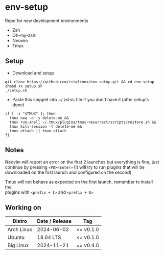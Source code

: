# env-setup
Repo for new development environments
- Zsh
- Oh-my-zsh!
- Neovim
- Tmux

## Setup
- Download and setup
```
git clone https://github.com/ritalinux/env-setup.git && cd env-setup
chmod +x setup.sh
./setup.sh
```
- Paste this snippet into ~/.zshrc file if you don't have it (after setup's done)
```Shell script
if [ -z "$TMUX" ]; then
  tmux new -d -s delete-me && 
  tmux run-shell ~/.tmux/plugins/tmux-resurrect/scripts/restore.sh && 
  tmux kill-session -t delete-me && 
  tmux attach || tmux attach
fi
```

## Notes
Neovim will report an error on the first 2 launches but everything is fine, 
just continue by pressing `<PD><Enter>` (It will try to run plugins that will
be downloaded on the first launch and configured on the second)

Tmux will not behave as expected on the first launch, remember to install the  
plugins with `<prefix + I>` and `<prefix + U>`

## Working on 
| Distro                        | Date / Release              |      Tag    |
|-------------------------------|-----------------------------|-------------|
| Arch Linux                    | 2024-06-02                  |  <= v0.1.0  |
| Ubuntu                        | 18.04 LTS                   |  <= v0.1.0  |
| Big Linux                     | 2024-11-21                  |  == v0.4.0  |


